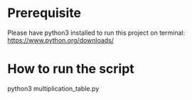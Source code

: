 # Prerequisite 
Please have python3 installed to run this project on terminal: https://www.python.org/downloads/


# How to run the script
python3 multiplication_table.py

